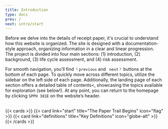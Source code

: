 ```yaml
---
title: Introduction
type: docs
prev: /
next: intro/start
---
```


<!--- Draft Complete --->

Before we delve into the details of receipt paper, it's crucial to understand how this website is organized. 
The site is designed with a documentation-style approach, organizing information in a clear and linear progression. 
The project is divided into four main sections: (1) introduction, (2) background, (3) life cycle assessment, and (4) risk assessment. 

<p>For smooth navigation, you’ll find <code><span class="inline-block align-text-bottom icon"><svg height="1em" xmlns="http://www.w3.org/2000/svg" fill="none" viewBox="0 0 24 24" stroke-width="2" stroke="currentColor" aria-hidden="true"><path stroke-linecap="round" stroke-linejoin="round" d="M15 19l-7-7 7-7"></path></svg></span>previous</code> and <code> next<span class="inline-block align-text-bottom icon"><svg height="1em" xmlns="http://www.w3.org/2000/svg" fill="none" viewBox="0 0 24 24" stroke-width="2" stroke="currentColor" aria-hidden="true"><path stroke-linecap="round" stroke-linejoin="round" d="M9 5l7 7-7 7"></path></svg></span></code> buttons at the bottom of each page.
To quickly move across different topics, utilize the sidebar on the left side of each page. 
Additionally, the landing page of each section offers a detailed table of contents<, showcasing the topics available for exploration (see below!).
At any point, you can return to the homepage by clicking <code>SPPH 381E</code> on the website’s header.</p>
<br>
{{< cards >}}
  {{< card link="start" title="The Paper Trail Begins" icon="flag" >}}
  {{< card link="definitions" title="Key Definitions" icon="globe-alt" >}}
{{< /cards >}}